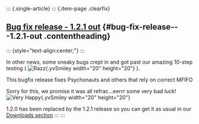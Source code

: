 ::: {.single-article}
::: {.item-page .clearfix}
## [Bug fix release - 1.2.1 out](/254-1-2-1-release.html) {#bug-fix-release---1.2.1-out .contentheading}

::: {style="text-align:center;"}
:::

In other news, some sneaky bugs crept in and got past our amazing
10-step testing (
![Razz](https://pcsx2.net/images/stories/frontend/smilies/tongue.gif){.yvSmiley
width="20" height="20"} ).

This bugfix release fixes Psychonauts and others that rely on correct
MFIFO

Sorry for this, we promise it was all refrac\...eerrr some very bad
luck! ![Very
Happy](https://pcsx2.net/images/stories/frontend/smilies/biggrin.gif){.yvSmiley
width="20" height="20"}

1.2.0 has been replaced by the 1.2.1 release so you can get it as usual
in our [Downloads section](/download/releases/windows.html)
:::
:::
